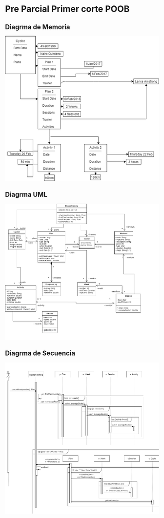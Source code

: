  # Pre Parcial Primer corte POOB

 ## Diagrma de Memoria

 ![](img/Memoria.png)

 ## Diagrma UML

 ![](img/UML.png)

 ## Diagrma de Secuencia

 ![](img/Secuencia.png)
